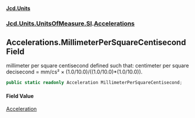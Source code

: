 #### [Jcd.Units](index.md 'index')
### [Jcd.Units.UnitsOfMeasure.SI](Jcd.Units.UnitsOfMeasure.SI.md 'Jcd.Units.UnitsOfMeasure.SI').[Accelerations](Accelerations.md 'Jcd.Units.UnitsOfMeasure.SI.Accelerations')

## Accelerations.MillimeterPerSquareCentisecond Field

millimeter per square centisecond defined such that: centimeter per square decisecond = mm/cs² × (1.0/10.0)/((1.0/10.0)*(1.0/10.0)).

```csharp
public static readonly Acceleration MillimeterPerSquareCentisecond;
```

#### Field Value
[Acceleration](Acceleration.md 'Jcd.Units.UnitTypes.Acceleration')